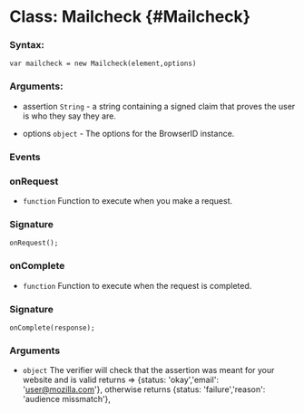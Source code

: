 Class: Mailcheck {#Mailcheck}
==============================


### Syntax:

    var mailcheck = new Mailcheck(element,options)

### Arguments:

- assertion `String` - a string containing a signed claim that proves the user is who they say they are.

- options   `object` - The options for the BrowserID instance.

### Events

### onRequest

* `function` Function to execute when you make a request.

### Signature

    onRequest();

### onComplete

* `function` Function to execute when the request is completed.

### Signature

    onComplete(response);

### Arguments

- `object` The verifier will check that the assertion was meant for your website and is valid
           returns => {status: 'okay','email': 'user@mozilla.com'}, 
           otherwise returns {status: 'failure','reason': 'audience missmatch'}, 


